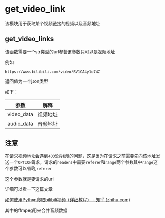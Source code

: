 # get_video_link

该模块用于获取某个视频链接的视频以及音频地址

## get_video_links

该函数需要一个str类型的url参数该参数只可以是视频地址

例如

`https://www.bilibili.com/video/BV1CA4y1o74Z`

返回值为一个json类型

如下：



| 参数       | 解释     |
| ---------- | -------- |
| video_data | 视频地址 |
| audio_data | 音频地址 |

## 注意

在请求视频地址会遇到`403没有权限`的问题，这是因为在请求之前需要先向该地址发送一个`OPTION`请求，请求的`headers`中需要`referer`和`range`两个参数其中`range`这个参数可以省略,`referer`

这个参数就是要请求的url

详细可以看一下这篇文章

[如何使用Python爬取bilibili视频（详细教程） - 知乎 (zhihu.com)](https://zhuanlan.zhihu.com/p/148988473)

其中的ffmpeg用来合并音频数据